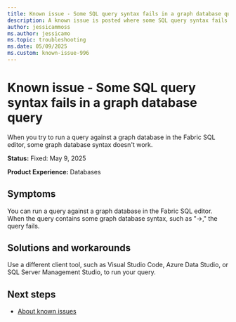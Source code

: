 ```yaml
---
title: Known issue - Some SQL query syntax fails in a graph database query
description: A known issue is posted where some SQL query syntax fails in a graph database query.
author: jessicammoss
ms.author: jessicamo
ms.topic: troubleshooting  
ms.date: 05/09/2025
ms.custom: known-issue-996
---
```


# Known issue - Some SQL query syntax fails in a graph database query

When you try to run a query against a graph database in the Fabric SQL editor, some graph database syntax doesn't work.

**Status:** Fixed: May 9, 2025

**Product Experience:** Databases

## Symptoms

You can run a query against a graph database in the Fabric SQL editor. When the query contains some graph database syntax, such as "->," the query fails.

## Solutions and workarounds

Use a different client tool, such as Visual Studio Code, Azure Data Studio, or SQL Server Management Studio, to run your query.

## Next steps

- [About known issues](https://support.fabric.microsoft.com/known-issues)
